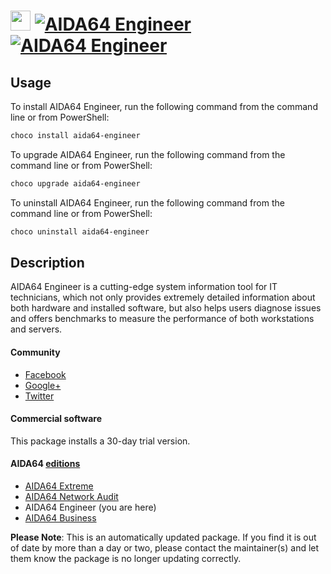 ﻿# <img src="https://cdn.jsdelivr.net/gh/mkevenaar/chocolatey-packages@4f65c53f100b466115e14fce7f20c8ae3a0cc838/icons/aida64-engineer.png" width="32" height="32"/> [![AIDA64 Engineer](https://img.shields.io/chocolatey/v/aida64-engineer.svg?label=AIDA64+Engineer)](https://chocolatey.org/packages/aida64-engineer) [![AIDA64 Engineer](https://img.shields.io/chocolatey/dt/aida64-engineer.svg)](https://chocolatey.org/packages/aida64-engineer)

## Usage
To install AIDA64 Engineer, run the following command from the command line or from PowerShell:
```powershell
choco install aida64-engineer
```

To upgrade AIDA64 Engineer, run the following command from the command line or from PowerShell:
```powershell
choco upgrade aida64-engineer
```

To uninstall AIDA64 Engineer, run the following command from the command line or from PowerShell:
```powershell
choco uninstall aida64-engineer
```

## Description
AIDA64 Engineer is a cutting-edge system information tool for IT technicians, which not only provides extremely detailed information about both hardware and installed software, but also helps users diagnose issues and offers benchmarks to measure the performance of both workstations and servers.

#### Community
* [Facebook](https://www.facebook.com/AIDA64)
* [Google+](https://plus.google.com/+aida64)
* [Twitter](https://twitter.com/FinalWire)

#### Commercial software
This package installs a 30-day trial version.

#### AIDA64 [editions](http://www.aida64.com/compare-aida64-features)
* [AIDA64 Extreme](https://chocolatey.org/packages/aida64-extreme)
* [AIDA64 Network Audit](https://chocolatey.org/packages/aida64-networkaudit)
* AIDA64 Engineer (you are here)
* [AIDA64 Business](https://chocolatey.org/packages/aida64-business)

**Please Note**: This is an automatically updated package. If you find it is
out of date by more than a day or two, please contact the maintainer(s) and
let them know the package is no longer updating correctly.

